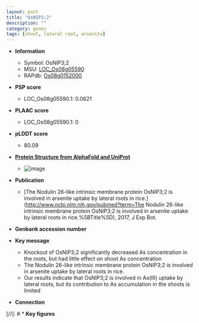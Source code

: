 ```yaml
---
layout: post
title: "OsNIP3;2"
description: ""
category: genes
tags: [shoot, lateral root, arsenite]
---
```


* **Information**  
    + Symbol: OsNIP3;2  
    + MSU: [LOC_Os08g05590](http://rice.plantbiology.msu.edu/cgi-bin/ORF_infopage.cgi?orf=LOC_Os08g05590)  
    + RAPdb: [Os08g0152000](http://rapdb.dna.affrc.go.jp/viewer/gbrowse_details/irgsp1?name=Os08g0152000)  

* **PSP score**  
    + LOC_Os08g05590.1: 0.0621 

* **PLAAC score**  
    + LOC_Os08g05590.1: 0 

* **pLDDT score**
    + 80.09

* **[Protein Structure from AlphaFold and UniProt](https://www.uniprot.org/uniprotkb/Q7EYH7/entry#structure)**
    + ![image](https://ricepsp.github.io/images/Q7/AF-Q7EYH7-F1.png)

* **Publication**  
    + [The Nodulin 26-like intrinsic membrane protein OsNIP3;2 is involved in arsenite uptake by lateral roots in rice.](http://www.ncbi.nlm.nih.gov/pubmed?term=The Nodulin 26-like intrinsic membrane protein OsNIP3;2 is involved in arsenite uptake by lateral roots in rice.%5BTitle%5D), 2017, J Exp Bot.

* **Genbank accession number**  

* **Key message**  
    + Knockout of OsNIP3;2 significantly decreased As concentration in the roots, but had little effect on shoot As concentration
    + The Nodulin 26-like intrinsic membrane protein OsNIP3;2 is involved in arsenite uptake by lateral roots in rice.
    + Our results indicate that OsNIP3;2 is involved in As(III) uptake by lateral roots, but its contribution to As accumulation in the shoots is limited

* **Connection**  

[//]: # * **Key figures**  


